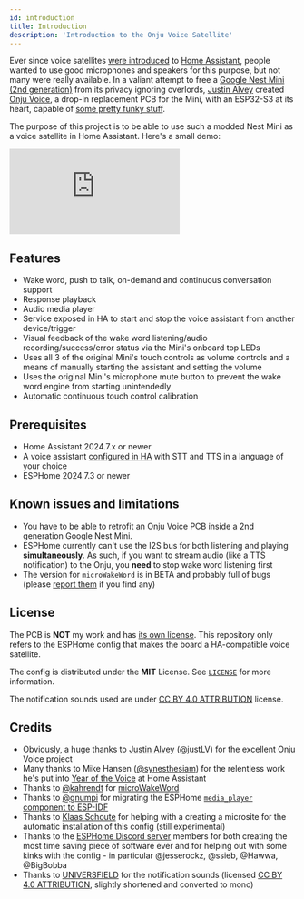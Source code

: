 ```yaml
---
id: introduction
title: Introduction
description: 'Introduction to the Onju Voice Satellite'
---
```


Ever since voice satellites [were introduced][voice-satellite] to [Home Assistant](https://www.home-assistant.io/), people wanted to use good microphones and speakers for this purpose, but not many were really available. In a valiant attempt to free a [Google Nest Mini (2nd generation)][nest-mini] from its privacy ignoring overlords, [Justin Alvey](https://github.com/justLV) created [Onju Voice](https://github.com/justLV/onju-voice), a drop-in replacement PCB for the Mini, with an ESP32-S3 at its heart, capable of [some pretty funky stuff](https://twitter.com/justLV/status/1681377298308820992).

The purpose of this project is to be able to use such a modded Nest Mini as a voice satellite in Home Assistant. Here's a small demo:

<iframe class="youtube-video" src="https://www.youtube.com/embed/fuX6IYa79gA?si=DAuEWS87kSnQtX6U" title="YouTube video player" frameborder="0" allow="accelerometer; autoplay; clipboard-write; encrypted-media; gyroscope; picture-in-picture; web-share" allowfullscreen></iframe>

## Features

- Wake word, push to talk, on-demand and continuous conversation support
- Response playback
- Audio media player
- Service exposed in HA to start and stop the voice assistant from another device/trigger
- Visual feedback of the wake word listening/audio recording/success/error status via the Mini's onboard top LEDs
- Uses all 3 of the original Mini's touch controls as volume controls and a means of manually starting the assistant and setting the volume
- Uses the original Mini's microphone mute button to prevent the wake word engine from starting unintendedly
- Automatic continuous touch control calibration

## Prerequisites

- Home Assistant 2024.7.x or newer
- A voice assistant [configured in HA](https://my.home-assistant.io/redirect/voice_assistants/) with STT and TTS in a language of your choice
- ESPHome 2024.7.3 or newer

## Known issues and limitations

- You have to be able to retrofit an Onju Voice PCB inside a 2nd generation Google Nest Mini.
- ESPHome currently can't use the I2S bus for both listening and playing **simultaneously**. As such, if you want to stream audio (like a TTS notification) to the Onju, you **need** to stop wake word listening first
- The version for `microWakeWord` is in BETA and probably full of bugs (please [report them](https://github.com/tetele/onju-voice-satellite/issues/new?assignees=&labels=bug&projects=&template=bug.yml) if you find any)

## License

The PCB is **NOT** my work and has [its own license](https://github.com/justLV/onju-voice/blob/master/LICENSE). This repository only refers to the ESPHome config that makes the board a HA-compatible voice satellite.

The config is distributed under the **MIT** License. See [`LICENSE`](https://github.com/tetele/onju-voice-satellite/blob/main/LICENSE) for more information.

The notification sounds used are under [CC BY 4.0 ATTRIBUTION](https://creativecommons.org/licenses/by/4.0/) license.

## Credits

- Obviously, a huge thanks to [Justin Alvey](https://twitter.com/justLV) (@justLV) for the excellent Onju Voice project
- Many thanks to Mike Hansen ([@synesthesiam](https://github.com/synesthesiam)) for the relentless work he's put into [Year of the Voice](https://www.home-assistant.io/voice_control/) at Home Assistant
- Thanks to [@kahrendt](https://github.com/kahrendt) for [microWakeWord](https://github.com/kahrendt/microWakeWord)
- Thanks to [@gnumpi](https://github.com/gnumpi) for migrating the ESPHome [`media_player` component to ESP-IDF](https://github.com/gnumpi/esphome_audio)
- Thanks to [Klaas Schoute](https://github.com/klaasnicolaas) for helping with a creating a microsite for the automatic installation of this config (still experimental)
- Thanks to the [ESPHome Discord server](https://discord.gg/KhAMKrd) members for both creating the most time saving piece of software ever and for helping out with some kinks with the config - in particular @jesserockz, @ssieb, @Hawwa, @BigBobba
- Thanks to [UNIVERSFIELD](https://freesound.org/people/UNIVERSFIELD/) for the notification sounds (licensed [CC BY 4.0 ATTRIBUTION](https://creativecommons.org/licenses/by/4.0/), slightly shortened and converted to mono)

[nest-mini]: https://store.google.com/product/google_nest_mini
[voice-satellite]: https://www.home-assistant.io/blog/2023/04/27/year-of-the-voice-chapter-2/#composing-voice-assistants